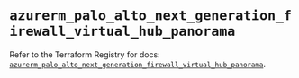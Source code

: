 # `azurerm_palo_alto_next_generation_firewall_virtual_hub_panorama`

Refer to the Terraform Registry for docs: [`azurerm_palo_alto_next_generation_firewall_virtual_hub_panorama`](https://registry.terraform.io/providers/hashicorp/azurerm/3.111.0/docs/resources/palo_alto_next_generation_firewall_virtual_hub_panorama).
